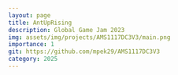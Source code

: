 ```yaml
---
layout: page
title: AntUpRising
description: Global Game Jam 2023
img: assets/img/projects/AMS1117DC3V3/main.png
importance: 1
git: https://github.com/mpek29/AMS1117DC3V3
category: 2025
---
```



